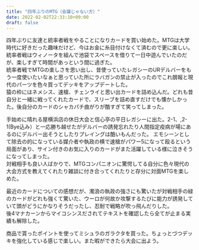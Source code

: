 ```yaml
---
title: "四年ぶりのMTG（会議じゃない方）"
date: 2022-02-02T22:33:10+09:00
draft: false
---
```


四年ぶりに友達と統率者戦をやることになりカードを買い始めた。MTGは大学時代に好きだった趣味だけど、今はお金に糸目付けなくて済むので更に楽しい。  
統率者戦はウィノータを組んで池袋でスペースを借りて一日中遊んでいたのだが、楽しすぎて時間があっという間に過ぎた。  
統率者戦でMTGの楽しさを思い出し、昔使っていたレガシーのURデルバーをもう一度使いたいなぁと思っていた所にラバガンの禁止が入ったのでこれ朗報と現代のパーツを色々買ってデッキをアップデートした。  
猿の枠にはネメシス、速槍、チェンライと思い出カードを詰め込んだ。どれも昔自分と一緒に戦ってくれたカードで、スリーブを詰め直すだけでも懐かしかった。後自分のカードのシャカパチ曲がりが酷すぎて笑ってしまった。

手始めに晴れる屋横浜店の休日大会と信心亭の平日レガシーに出た。2-1、,2-1(Bye込み）と一応勝ち越せたがデルバーの誘発忘れたり人間指定疫病が場にあるのにデルバー出そうとしたりプレイングは酷いもんだった。
エモシーンとして除去の的になっている媒介者や執政の横で速槍がパワー5になって殴るという局面があり、サイン付きのお気に入りのカードがまた活躍している様に泣きそうになってしまった。  
対戦相手も良い人ばかりで、MTGコンパニオンに驚愕してる自分に色々現代の大会方式を教えてくれたり雑談に付き合ってくれたりと存分に対面MTGを楽しめた。  

最近のカードについての感想だが、濁浪の執政の強さにも驚いたが対戦相手の緑のカードがどれも強くて驚いた、ウーロが何故か攻撃するたびに能力が誘発していて頭がどうにかなりそうだったし、忍耐で戦略が吹っ飛んだりした。  
後4マナカーンからマイコシンスだされてテキストを確認したら全てが止まる実績も解除した。  

商品で貰ったポイントを使ってミシュラのガラクタを買った。ちょっとづつデッキを強化している感じで楽しい。また暇ができたら大会に出よう。
